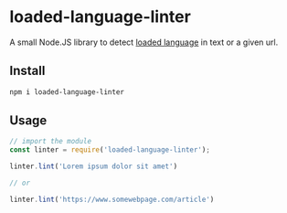 # loaded-language-linter

A small Node.JS library to detect [loaded language](https://en.wikipedia.org/wiki/Loaded_language) in text or a given url.

## Install

```bash
npm i loaded-language-linter
```

## Usage

```js
// import the module
const linter = require('loaded-language-linter');

linter.lint('Lorem ipsum dolor sit amet')

// or

linter.lint('https://www.somewebpage.com/article')
```
